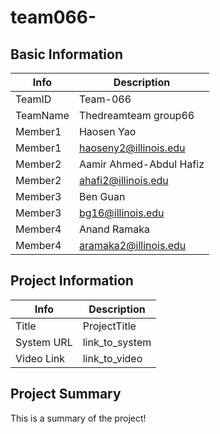 # team066-

## Basic Information

|   Info      |        Description     |
| ----------- | ---------------------- |
| TeamID      |        Team-066        |
| TeamName    | Thedreamteam group66   |
| Member1     |       Haosen Yao       |
| Member1     |  haoseny2@illinois.edu |
| Member2     | Aamir Ahmed-Abdul Hafiz|
| Member2     |   ahafi2@illinois.edu  |
| Member3     |         Ben Guan       |
| Member3     |     bg16@illinois.edu  |
| Member4     |       Anand Ramaka     |
| Member4     |  aramaka2@illinois.edu |

## Project Information

|   Info      |        Description     |
| ----------- | ---------------------- |
|  Title      |       ProjectTitle     |
| System URL  |      link_to_system    |
| Video Link  |      link_to_video     |

## Project Summary

This is a summary of the project!
